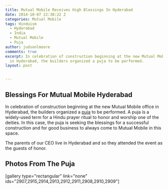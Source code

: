 ```yaml
---
title: Mutual Mobile Receives High Blessings In Hyderabad
date: 2014-10-07 22:38:22 Z
categories: Mutual Mobile
tags: Hinduism
  - Hyderabad
  - India
  - Mutual Mobile
  - Puja
author: judsonlmoore
comments: true
excerpt: In celebration of construction beginning at the new Mutual Mobile office
  in Hyderabad, the builders organized a puja to be performed.
layout: post


---
```


## Blessings For Mutual Mobile Hyderabad

In celebration of construction beginning at the new Mutual Mobile office in Hyderabad, the builders organized a [puja](<http://en.wikipedia.org/wiki/Puja_(Hinduism)>) to be performed. A puja is a widely-used term for a Hindu prayer ritual to honor and worship one of the deities. In this case, the puja is seeking the blessings for a successful construction and for good business to always come to Mutual Mobile in this space.

The parents of our CEO live in Hyderabad and so they attended the event as the guests of honor.

## Photos From The Puja

[gallery type="rectangular" link="none" ids="2907,2915,2914,2913,2912,2911,2908,2910,2909"]
